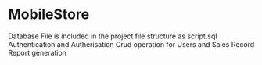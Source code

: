 # MobileStore
Database File is included in the project file structure
as script.sql
Authentication and Autherisation 
Crud operation for Users and Sales Record
Report generation
